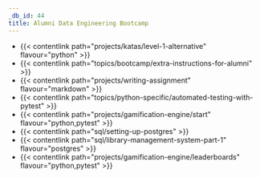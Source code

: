 ```yaml
---
_db_id: 44
title: Alumni Data Engineering Bootcamp
---
```


- {{< contentlink path="projects/katas/level-1-alternative" flavour="python" >}}
- {{< contentlink path="topics/bootcamp/extra-instructions-for-alumni" >}}
- {{< contentlink path="projects/writing-assignment" flavour="markdown" >}}
- {{< contentlink path="topics/python-specific/automated-testing-with-pytest" >}}
- {{< contentlink path="projects/gamification-engine/start" flavour="python,pytest" >}}
- {{< contentlink path="sql/setting-up-postgres" >}}
- {{< contentlink path="sql/library-management-system-part-1" flavour="postgres" >}}
- {{< contentlink path="projects/gamification-engine/leaderboards" flavour="python,pytest" >}}
